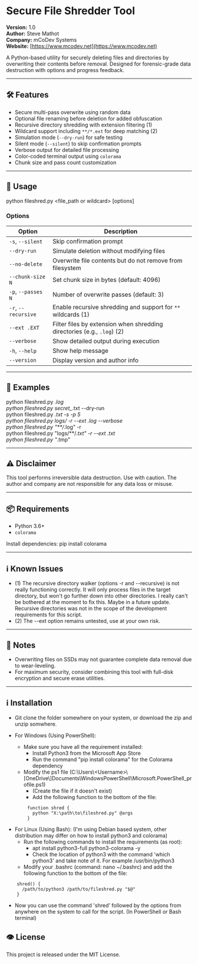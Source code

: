 # Secure File Shredder Tool

**Version:** 1.0  
**Author:** Steve Mathot  
**Company:** mCoDev Systems  
**Website:** [https://www.mcodev.net](https://www.mcodev.net)

A Python-based utility for securely deleting files and directories by overwriting their contents before removal. Designed for forensic-grade data destruction with options and progress feedback.

---

## 🛠 Features

- Secure multi-pass overwrite using random data
- Optional file renaming before deletion for added obfuscation
- Recursive directory shredding with extension filtering (1)
- Wildcard support including `**/*.ext` for deep matching (2)
- Simulation mode (`--dry-run`) for safe testing
- Silent mode (`--silent`) to skip confirmation prompts
- Verbose output for detailed file processing
- Color-coded terminal output using `colorama`
- Chunk size and pass count customization

---

## 🚀 Usage

python fileshred.py <file_path or wildcard> [options]

### Options

| Option             | Description                                                                 |
|--------------------|-----------------------------------------------------------------------------|
| `-s`, `--silent`   | Skip confirmation prompt                                                    |
| `--dry-run`        | Simulate deletion without modifying files                                   |
| `--no-delete`      | Overwrite file contents but do not remove from filesystem                   |
| `--chunk-size N`   | Set chunk size in bytes (default: 4096)                                     |
| `-p`, `--passes N` | Number of overwrite passes (default: 3)                                     |
| `-r`, `--recursive`| Enable recursive shredding and support for `**` wildcards   (1)             |
| `--ext .EXT`       | Filter files by extension when shredding directories (e.g., `.log`)  (2)    |
| `--verbose`        | Show detailed output during execution                                       |
| `-h`, `--help`     | Show help message                                                           |
| `--version`        | Display version and author info                                             |

---

## 📂 Examples

python fileshred.py *.log  
python fileshred.py secret_*.txt --dry-run  
python fileshred.py *.txt -s -p 5  
python fileshred.py logs/ -r --ext .log --verbose  
python fileshred.py "**/*.log" -r  
python fileshred.py "logs/**/*.txt" -r --ext .txt  
python fileshred.py "*.tmp"

---

## ⚠️ Disclaimer

This tool performs irreversible data destruction. Use with caution. The author and company are not responsible for any data loss or misuse.

---

## 📦 Requirements

- Python 3.6+
- `colorama`

Install dependencies:
pip install colorama

---

## ℹ️ Known Issues

- (1) The recursive directory walker (options -r and --recursive) is not really functioning correctly. It will only process files in the target directory, but won't go further down into other directories. I really can't be bothered at the moment to fix this.  Maybe in a future update.   Recursive directories was not in the scope of the development requirements for this script.
- (2) The --ext option remains untested, use at your own risk.

---

## 🧠 Notes

- Overwriting files on SSDs may not guarantee complete data removal due to wear-leveling.
- For maximum security, consider combining this tool with full-disk encryption and secure erase utilities.

---

## ℹ️ Installation
- Git clone the folder somewhere on your system, or download the zip and unzip somwhere.
  
- For Windows (Using PowerShell):
  - Make sure you have all the requirement installed:
    - Install Python3 from the Microsoft App Store
    - Run the command "pip install colorama" for the Colorama dependency
  - Modify the ps1 file (C:\Users\\\<Username\>\\[OneDrive\\]Documents\WindowsPowerShell\Microsoft.PowerShell_profile.ps1)
    - (Create the file if it doesn't exist)
    - Add the following function to the bottom of the file:
```
        function shred {
          python "X:\path\to\fileshred.py" @args
        }
```
- For Linux (Using Bash):  (I'm using Debian based system, other distribution may differ on how to install python3 and colorama)
  - Run the following commands to install the requirements (as root):
    - apt install python3-full python3-colorama -y
    - Check the location of python3 with the command 'which python3' and take note of it. For example /usr/bin/python3
  - Modify your .bashrc  (command: nano ~/.bashrc) and add the following function to the bottom of the file:
```
    shred() {
      /path/to/python3 /path/to/fileshred.py "$@"
    }

```
- Now you can use the command 'shred' followed by the options from anywhere on the system to call for the script. (In PowerShell or Bash terminal)

## 👁️ License

This project is released under the MIT License.
